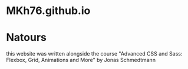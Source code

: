 # MKh76.github.io

# Natours
this website was written alongside the course "Advanced CSS and Sass: Flexbox, Grid, Animations and More" by Jonas Schmedtmann
